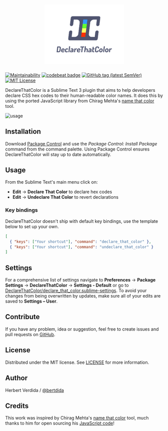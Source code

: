 <h1 align="center"><img src="/logo/logotype-vertical.png" width="50%"></h1>

[![Maintainability](https://api.codeclimate.com/v1/badges/dd17b74cb4a19b100fdb/maintainability)](https://codeclimate.com/github/bertdida/DeclareThatColor/maintainability)
[![codebeat badge](https://codebeat.co/badges/cf67c947-b827-4301-9605-7c3b275b090a)](https://codebeat.co/projects/github-com-bertdida-declarethatcolor-master)
[![GitHub tag (latest SemVer)](https://img.shields.io/github/tag/bertdida/DeclareThatColor.svg)](https://github.com/bertdida/DeclareThatColor/releases)
[![MIT License](https://img.shields.io/github/license/bertdida/DeclareThatColor.svg)](https://github.com/bertdida/DeclareThatColor/blob/master/LICENSE)

DeclareThatColor is a Sublime Text 3 plugin that aims to help developers declare CSS hex codes to their human-readable color names. It does this by using the ported JavaScript library from Chirag Mehta's [name that color](http://chir.ag/projects/name-that-color/) tool.

![usage](img/usage.gif)

## Installation

Download [Package Control](https://packagecontrol.io/) and use the _Package Control: Install Package_ command from the command palette. Using Package Control ensures DeclareThatColor will stay up to date automatically.

## Usage

From the Sublime Text's main menu click on:
- **Edit** → **Declare That Color** to declare hex codes
- **Edit** → **Undeclare That Color** to revert declarations

### Key bindings

DeclareThatColor doesn't ship with default key bindings, use the template below to set up your own.

```json
[
  { "keys": ["Your shortcut"], "command": "declare_that_color" },
  { "keys": ["Your shortcut"], "command": "undeclare_that_color" }
]
```

## Settings

For a comprehensive list of settings navigate to **Preferences** → **Package Settings** → **DeclareThatColor** → **Settings - Default** or go to [DeclareThatColor/declare_that_color.sublime-settings](https://github.com/bertdida/DeclareThatColor/blob/master/declare_that_color.sublime-settings). To avoid your changes from being overwritten by updates, make sure all of your edits are saved to **Settings – User**.

## Contribute

If you have any problem, idea or suggestion, feel free to create issues and pull requests on [GitHub](https://github.com/bertdida/DeclareThatColor).

## License

Distributed under the MIT license. See [LICENSE](https://github.com/bertdida/DeclareThatColor/blob/master/LICENSE) for more information.

## Author

Herbert Verdida / [@bertdida](https://twitter.com/bertdida)

## Credits

This work was inspired by Chirag Mehta's [name that color](http://chir.ag/projects/name-that-color/) tool, much thanks to him for open sourcing his [JavaScript code](http://chir.ag/projects/ntc/ntc.js)!
